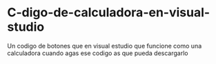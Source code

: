 # C-digo-de-calculadora-en-visual-studio
Un codigo de botones que  en visual estudio que funcione como una calculadora cuando agas ese codigo as que pueda descargarlo 
